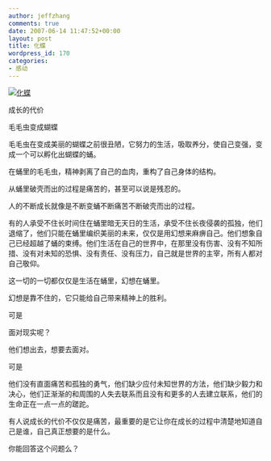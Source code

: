 ```yaml
---
author: jeffzhang
comments: true
date: 2007-06-14 11:47:52+00:00
layout: post
title: 化蝶
wordpress_id: 170
categories:
- 感动
---
```


[![化蝶](http://simg.sinajs.cn/blog7style/images/common/sg_trans.gif)](http://photo.blog.sina.com.cn/showpic.html#blogid=57f943110100083f&url=http://static8.photo.sina.com.cn/orignal/57f94311ac523ef1002f7)

成长的代价

毛毛虫变成蝴蝶

毛毛虫在变成美丽的蝴蝶之前很丑陋，它努力的生活，吸取养分，使自己变强，变成一个可以孵化出蝴蝶的蛹。

在蛹里的毛毛虫，精神剥离了自己的血肉，重构了自己身体的结构。

从蛹里破壳而出的过程是痛苦的，甚至可以说是残忍的。

人的不断成长就像是不断变蛹不断痛苦不断破壳而出的过程。

有的人承受不住长时间住在蛹里暗无天日的生活，承受不住长夜侵袭的孤独，他们退缩了，他们只能在蛹里编织美丽的未来，仅仅是用幻想来麻痹自己。他们想象自己已经超越了蛹的束缚。他们生活在自己的世界中，在那里没有伤害、没有不知所措、没有对未知的恐惧、没有责任、没有压力，自己就是世界的主宰，所有人都对自己敬仰。

这一切的一切都仅仅是生活在蛹里，幻想在蛹里。

幻想是靠不住的，它只能给自己带来精神上的胜利。

可是

面对现实呢？

他们想出去，想要去面对。

可是

他们没有直面痛苦和孤独的勇气，他们缺少应付未知世界的方法，他们缺少毅力和决心，他们正渐渐的和周围的人失去联系而且没有和更多的人去建立联系，他们的生命正在一点一点的蹉跎。

有人说成长的代价不仅仅是痛苦，最重要的是它让你在成长的过程中清楚地知道自己是谁，自己真正想要的是什么。

你能回答这个问题么？
